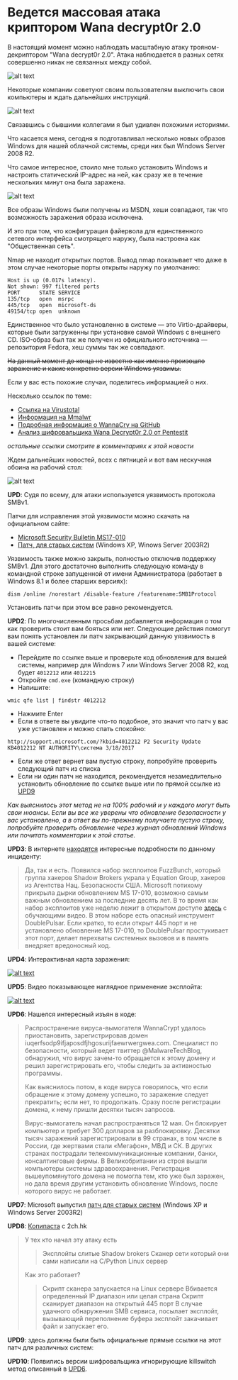 # Ведется массовая атака криптором Wana decrypt0r 2.0

В настоящий момент можно наблюдать масштабную атаку трояном-декриптором "Wana decrypt0r 2.0". Атака наблюдается в разных сетях совершенно никак не связанных между собой.

![alt text](https://pbs.twimg.com/media/C_n2dzcW0AAsnG-.jpg:small "Wana decrypt0r 2.0 in action")

Некоторые компании советуют своим пользователям выключить свои компьютеры и ждать дальнейших инструкций.

![alt text](https://habrastorage.org/web/3cd/f32/c07/3cdf32c07c2f416085676d5e9e8c86fd.jpg)

Связавшись с бывшими коллегами я был удивлен похожими историями.

Что касается меня, сегодня я подготавливал несколько новых образов Windows для нашей облачной системы, среди них был Windows Server 2008 R2.

Что самое интересное, стоило мне только установить Windows и настроить статический IP-адрес на ней, как сразу же в течение нескольких минут она была заражена.

![alt text](https://habrastorage.org/web/13d/e19/e3d/13de19e3d94c476f9ee223e1b28408f5.png)

Все образы Windows были получены из MSDN, хеши совпадают, так что возможность заражения образа исключена.

И это при том, что конфигурация файервола для единственного сетевого интерфейса смотрящего наружу, была настроена как "Общественная сеть".

Nmap не находит открытых портов. Вывод nmap показывает что даже в этом случае некоторые порты открыты наружу по умолчанию:

```
Host is up (0.017s latency).
Not shown: 997 filtered ports
PORT      STATE SERVICE
135/tcp   open  msrpc
445/tcp   open  microsoft-ds
49154/tcp open  unknown
```
Единственное что было установленно в системе — это Virtio-драйверы, которые были загруженны при установке самой Windows с внешнего CD.
ISO-образ был так же получен из официального источника — репозитория Fedora, хеш суммы так же совпадают.

~~На данный момент до конца не известно как именно произошло заражение и какие конкретно версии Windows уязвимы.~~

Если у вас есть похожие случаи, поделитесь информацией о них.

Несколько ссылок по теме:

- [Ссылка на Virustotal](https://virustotal.com/cs/file/b9c5d4339809e0ad9a00d4d3dd26fdf44a32819a54abf846bb9b560d81391c25/analysis/)
- [Информация на Mmalwr](https://malwr.com/analysis/ZWIxNWMzNzRhZmE5NDQ3OGIxODZjMzllNjYyZmJkZjY/)
- [Подробная информация о WannaCry на GitHub](https://gist.github.com/rain-1/989428fa5504f378b993ee6efbc0b168)
- [Анализ шифровальщика Wana Decrypt0r 2.0 от Pentestit](https://habrahabr.ru/company/pentestit/blog/328606/)

*остальные ссылки смотрите в комментариях к этой новости*

Ждем дальнейших новостей, всех с пятницей и вот вам нескучная обоина на рабочий стол:

![alt text](https://habrastorage.org/web/112/9e1/590/1129e15900d2411f9e311173d488b613.png "wana decrypt0r")

**UPD**: Судя по всему, для атаки используется уязвимость протокола SMBv1.

Патчи для исправления этой уязвимости можно скачать на официальном сайте:

- [Microsoft Security Bulletin MS17-010](https://technet.microsoft.com/en-us/library/security/ms17-010.aspx)
- [Патч, для старых систем](https://blogs.technet.microsoft.com/msrc/2017/05/12/customer-guidance-for-wannacrypt-attacks/) (Windows XP, Winows Server 2003R2)

Уязвимость также можно закрыть, полностью отключив поддержку SMBv1. Для этого достаточно выполнить следующую команду в командной строке запущенной от имени Администратора (работает в Windows 8.1 и более старших версиях):

```
dism /online /norestart /disable-feature /featurename:SMB1Protocol
```
Установить патчи при этом все равно рекомендуется.

**UPD2**: По многочисленным просьбам добавляется информация о том как проверить стоит вам бояться или нет. Следующие действия помогут вам понять установлен ли патч закрывающий данную уязвимость в вашей системе:

- Перейдите по ссылке выше и проверьте код обновления для вышей системы, например для Windows 7 или Windows Server 2008 R2, код будет `4012212` или `4012215`
- Откройте `cmd.exe` (командную строку)
- Напишите:
```
wmic qfe list | findstr 4012212
```
- Нажмите Enter
- Если в ответе вы увидите что-то подобное, это значит что патч у вас уже установлен и можно спать спокойно:
```
http://support.microsoft.com/?kbid=4012212 P2 Security Update KB4012212 NT AUTHORITY\система 3/18/2017
```
- Если же ответ вернет вам пустую строку, попробуйте проверить следующий патч из списка
- Если ни один патч не находится, рекомендуется незамедлительно установить обновление по ссылке выше или по прямой ссылке из [UPD9](https://geektimes.ru/post/289115/#UPD9)

*Как выяснилось этот метод не на 100% рабочий и у каждого могут быть свои нюансы.
Если вы все же уверены что обновление безопасности у вас установлено, а в ответ вы по-прежнему получаете пустую строку, попробуйте проверить обновление через журнал обновлений Windows или почитать комментарии к этой статье.*

**UPD3**: В интернете [находятся](http://searchengines.guru/showpost.php?s=6701b6716ad6128df6c2518a7134354a&p=15047229&postcount=7) интересные подробности по данному инциденту:

> Да, так и есть. Появился набор эксплоитов FuzzBunch, который группа хакеров Shadow Brokers украла у Equation Group, хакеров из Агентства Нац. Безопасности США.
> Microsoft потихому прикрыла дырки обновлением MS 17-010, возможно самым важным обновлением за последние десять лет.
> В то время как набор эксплоитов уже неделю лежит в открытом доступе [здесь](https://github.com/fuzzbunch/fuzzbunch) с обучающими видео.
> В этом наборе есть опасный инструмент DoublePulsar.
> Если кратко, то если открыт 445 порт и не установлено обновление MS 17-010, то DoublePulsar
> простукивает этот порт, делает перехваты системных вызовов и в память внедряет вредоносный код.

**UPD4**: Интерактивная карта заражения:

[![alt text](https://habrastorage.org/web/79e/c8e/12f/79ec8e12fdb441a6ae6e5c0e8820ca37.png "Wana Decrypt0r interactive map")](https://intel.malwaretech.com/botnet/wcrypt)

**UPD5**: Видео показывающее наглядное применение эксплойта:

[![alt text](https://pbs.twimg.com/ext_tw_video_thumb/852958542545997824/pu/img/oU2SJiDKMYyKRatR.jpg)](https://twitter.com/hackerfantastic/status/852958717746315264)

**UPD6**: Нашелся интересный изъян в коде:

> Распространение вируса-вымогателя WannaCrypt удалось приостановить, зарегистрировав домен iuqerfsodp9ifjaposdfjhgosurijfaewrwergwea.com.
> Специалист по безопасности, который ведет твиттер @MalwareTechBlog, обнаружил, что вирус зачем-то обращается к этому домену и решил зарегистрировать его, чтобы следить за активностью программы.
>
> Как выяснилось потом, в коде вируса говорилось, что если обращение к этому домену успешно, то заражение следует прекратить; если нет, то продолжать. Сразу после регистрации домена, к нему пришли десятки тысяч запросов.
> 
> Вирус-вымогатель начал распространяться 12 мая. Он блокирует компьютер и требует 300 долларов за разблокировку. Десятки тысяч заражений зарегистрировали в 99 странах, в том числе в России, где жертвами стали «Мегафон», МВД и СК. В других странах пострадали телекоммуникационные компании, банки, консалтинговые фирмы. В Великобритании из строя вышли компьютеры системы здравоохранения.
> Регистрация вышеупомянутого домена не помогла тем, кто уже был заражен, но дала время другим установить обновление Windows, после которого вирус не работает.

**UPD7**: Microsoft выпустил [патч для старых систем](https://blogs.technet.microsoft.com/msrc/2017/05/12/customer-guidance-for-wannacrypt-attacks/) (Windows XP и Windows Server 2003R2)

**UPD8**: [Копипаста](https://2ch.hk/b/res/152977799.html) с 2ch.hk

> У тех кто начал эту атаку есть
> > Эксплойты слитые Shadow brokers
> > Сканер сети который они сами написали на C/Python
> > Linux сервер
> 
> Как это работает?
> > Скрипт сканера запускается на Linux сервере
> > Вбивается определенный IP диапазон или целая страна
> > Скрипт сканирует диапазон на открытый 445 порт
> > В случае удачного обнаружения SMB сервиса, посылает эксплойт, вызывающий переполнение буфера 
> > эксплойт закачивает файл и запускает его.

**UPD9**: здесь должны были быть официальные прямые ссылки на этот патч для различных систем:

**UPD10**: Появились версии шифровальщика игнорирующие killswitch метод описанный в [UPD6](https://geektimes.ru/post/289115/#UPD6).
